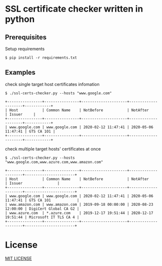 # SSL certificate checker written in python

## Prerequisites

Setup requirements

    $ pip install -r requirements.txt

## Examples

check single target host certificates infomation

    $ ./ssl-certs-checker.py --hosts "www.google.com"

    +----------------+----------------+---------------------+---------------------+------------+
    | Host           | Common Name    | NotBefore           | NotAfter            | Issuer     |
    +----------------+----------------+---------------------+---------------------+------------+
    | www.google.com | www.google.com | 2020-02-12 11:47:41 | 2020-05-06 11:47:41 | GTS CA 1O1 |
    +----------------+----------------+---------------------+---------------------+------------+

check multiple target hosts' certificates at once

    $ ./ssl-certs-checker.py --hosts "www.google.com,www.azure.com,www.amazon.com"

    +----------------+----------------+---------------------+---------------------+-----------------------+
    | Host           | Common Name    | NotBefore           | NotAfter            | Issuer                |
    +----------------+----------------+---------------------+---------------------+-----------------------+
    | www.google.com | www.google.com | 2020-02-12 11:47:41 | 2020-05-06 11:47:41 | GTS CA 1O1            |
    | www.amazon.com | www.amazon.com | 2019-09-18 00:00:00 | 2020-08-23 12:00:00 | DigiCert Global CA G2 |
    | www.azure.com  | *.azure.com    | 2019-12-17 19:51:44 | 2020-12-17 19:51:44 | Microsoft IT TLS CA 4 |
    +----------------+----------------+---------------------+---------------------+-----------------------+

# License

[MIT LICENSE](LICENSE)
